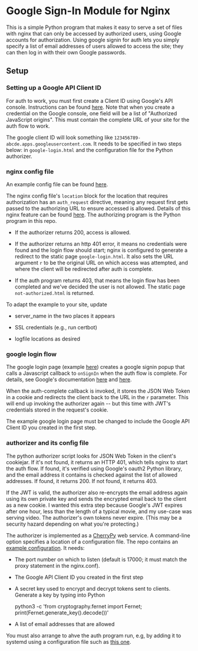# Google Sign-In Module for Nginx

This is a simple Python program that makes it easy to serve a set of files with
nginx that can only be accessed by authorized users, using Google accounts for
authorization. Using google signin for auth lets you simply specify a list of
email addresses of users allowed to access the site; they can then log in with
their own Google passwords.

## Setup

### Setting up a Google API Client ID

For auth to work, you must first create a Client ID using Google's API
console. Instructions can be found
[here](https://developers.google.com/identity/gsi/web/guides/get-google-api-clientid).
Note that when you create a credential on the Google console, one field will be
a list of "Authorized JavaScript origins". This must contain the complete URL of
your site for the auth flow to work.

The google client ID will look something like
`123456789-abcde.apps.googleusercontent.com`. It needs to be specified in two
steps below: in `google-login.html` and the configuration file for the Python
authorizer.

### nginx config file

An example config file can be found [here](https://github.com/jelson/nginx-googlesignin/blob/main/conf/nginx.conf).

The nginx config file's `location` block for the location that requires
authorization has an `auth_request` directive, meaning any request first gets
passed to the authorizing URL to ensure accessed is allowed. Details of this
nginx feature can be found
[here](http://nginx.org/en/docs/http/ngx_http_auth_request_module.html). The
authorizing program is the Python program in this repo.

  * If the authorizer returns 200, access is allowed.

  * If the authorizer returns an http 401 error, it means no credentials were
    found and the login flow should start; nginx is configured to generate a
    redirect to the static page `google-login.html`. It also sets the URL
    argument `r` to be the original URL on which access was attempted, and where
    the client will be redirected after auth is complete.

  * If the auth program returns 403, that means the login flow has been
    completed and we've decided the user is not allowed. The static page
    `not-authorized.html` is returned.

To adapt the example to your site, update
  * server_name in the two places it appears

  * SSL credentials (e.g., run certbot)

  * logfile locations as desired

### google login flow

The google login page (example [here](https://github.com/jelson/nginx-googlesignin/blob/main/htmlroot/google-login-example.html)) creates a google signin popup that
calls a Javascript callback to `onSignIn` when the auth flow is complete.  For
details, see Google's documentation
[here](https://developers.google.com/identity/sign-in/web) and
[here](https://developers.google.com/identity/gsi/web/guides/display-button).

When the auth-complete callback is invoked, it stores the JSON Web Token in a
cookie and redirects the client back to the URL in the `r` parameter. This will
end up invoking the authorizer again -- but this time with JWT's credentials
stored in the request's cookie.

The example google login page must be changed to include the Google API Client
ID you created in the first step.

### authorizer and its config file

The python authorizer script looks for JSON Web Token in the client's
cookiejar. If it's not found, it returns an HTTP 401, which tells nginx to start
the auth flow. If found, it's verified using Google's oauth2 Python library, and
the email address it contains is checked against the list of allowed
addresses. If found, it returns 200. If not found, it returns 403.

If the JWT is valid, the authorizer also re-encrypts the email address again
using its own private key and sends the encrypted email back to the client as a
new cookie. I wanted this extra step because Google's JWT expires after one
hour, less than the length of a typical movie, and my use-case was serving
video. The authorizer's own tokens never expire. (This may be a security hazard
depending on what you're protecting.)

The authorizer is implemented as a
[CherryPy](https://docs.cherrypy.dev/en/latest/) web service. A command-line
option specifies a location of a configuration file. The repo contains an
[example configuration](https://github.com/jelson/nginx-googlesignin/blob/main/conf/config-example.yaml). It needs:

* The port number on which to listen (default is 17000; it must match the proxy
  statement in the nginx.conf).
  
* The Google API Client ID you created in the first step

* A secret key used to encrypt and decrypt tokens sent to clients. Generate a
  key by typing into Python

     python3 -c 'from cryptography.fernet import Fernet; print(Fernet.generate_key().decode())'

* A list of email addresses that are allowed

You must also arrange to ahve the auth program run, e.g, by adding it to systemd
using a configuration file such as [this one](https://github.com/jelson/nginx-googlesignin/blob/main/conf/videoauth.service).

